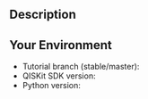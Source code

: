 <!--- Before submitting an issue, please check the Wiki for frequent issues:
https://github.com/QISKit/qiskit-tutorial/wiki/QISKit-Tutorials
-->

## Description
<!--- Please include information about the issue you are experiencing -->

## Your Environment
<!--- Please fill the following fields, and include any other information
about your environment that might be relevant. -->
* Tutorial branch (stable/master):
* QISKit SDK version:
* Python version:

